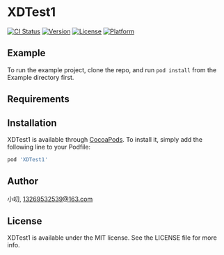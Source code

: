 # XDTest1

[![CI Status](https://img.shields.io/travis/小叨/XDTest1.svg?style=flat)](https://travis-ci.org/小叨/XDTest1)
[![Version](https://img.shields.io/cocoapods/v/XDTest1.svg?style=flat)](https://cocoapods.org/pods/XDTest1)
[![License](https://img.shields.io/cocoapods/l/XDTest1.svg?style=flat)](https://cocoapods.org/pods/XDTest1)
[![Platform](https://img.shields.io/cocoapods/p/XDTest1.svg?style=flat)](https://cocoapods.org/pods/XDTest1)

## Example

To run the example project, clone the repo, and run `pod install` from the Example directory first.

## Requirements

## Installation

XDTest1 is available through [CocoaPods](https://cocoapods.org). To install
it, simply add the following line to your Podfile:

```ruby
pod 'XDTest1'
```

## Author

小叨, 13269532539@163.com

## License

XDTest1 is available under the MIT license. See the LICENSE file for more info.
